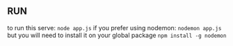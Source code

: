 
## RUN
to run this serve:
`node app.js`
if you prefer using nodemon:
`nodemon app.js`
but you will need to install it on your global package
`npm install -g nodemon`